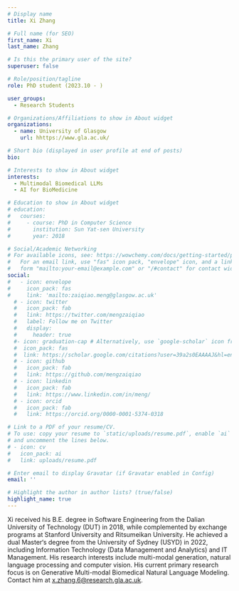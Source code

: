 ```yaml
---
# Display name
title: Xi Zhang

# Full name (for SEO)
first_name: Xi
last_name: Zhang

# Is this the primary user of the site?
superuser: false

# Role/position/tagline
role: PhD student (2023.10 - )

user_groups:
  - Research Students

# Organizations/Affiliations to show in About widget
organizations:
  - name: University of Glasgow
    url: hhttps://www.gla.ac.uk/

# Short bio (displayed in user profile at end of posts)
bio: 

# Interests to show in About widget
interests:
  - Multimodal Biomedical LLMs
  - AI for BioMedicine

# Education to show in About widget
# education:
#   courses:
#     - course: PhD in Computer Science
#       institution: Sun Yat-sen University
#       year: 2018

# Social/Academic Networking
# For available icons, see: https://wowchemy.com/docs/getting-started/page-builder/#icons
#   For an email link, use "fas" icon pack, "envelope" icon, and a link in the
#   form "mailto:your-email@example.com" or "/#contact" for contact widget.
social:
#   - icon: envelope
#     icon_pack: fas
#     link: 'mailto:zaiqiao.meng@glasgow.ac.uk'
  # - icon: twitter
  #   icon_pack: fab
  #   link: https://twitter.com/mengzaiqiao
  #   label: Follow me on Twitter
  #   display:
  #     header: true
  #- icon: graduation-cap # Alternatively, use `google-scholar` icon from `ai` icon pack
  #  icon_pack: fas
  #  link: https://scholar.google.com/citations?user=39a2s0EAAAAJ&hl=en
  # - icon: github
  #   icon_pack: fab
  #   link: https://github.com/mengzaiqiao
  # - icon: linkedin
  #   icon_pack: fab
  #   link: https://www.linkedin.com/in/meng/
  # - icon: orcid
  #   icon_pack: fab
  #   link: https://orcid.org/0000-0001-5374-0318

# Link to a PDF of your resume/CV.
# To use: copy your resume to `static/uploads/resume.pdf`, enable `ai` icons in `params.yaml`,
# and uncomment the lines below.
# - icon: cv
#   icon_pack: ai
#   link: uploads/resume.pdf

# Enter email to display Gravatar (if Gravatar enabled in Config)
email: ''

# Highlight the author in author lists? (true/false)
highlight_name: true
---
```


<!-- I obtained my Ph.D in computer science from Sun Yat-sen University (SYSU) in December 2018. -->

<!-- {{< icon name="download" pack="fas" >}} Download my {{< staticref "uploads/demo_resume.pdf" "newtab" >}}resumé{{< /staticref >}}. -->
Xi received his B.E. degree in Software Engineering from the Dalian University of Technology (DUT) in 2018, while complemented by exchange programs at Stanford University and Ritsumeikan University. He achieved a dual Master‘s degree from the University of Sydney (USYD) in 2022, including Information Technology (Data Management and Analytics) and IT Management. His research interests include multi-modal generation, natural language processing and computer vision. His current primary research focus is on Generative Multi-modal Biomedical Natural Language Modeling. Contact him at x.zhang.6@research.gla.ac.uk.